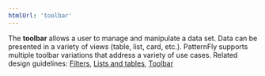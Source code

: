 ```yaml
---
htmlUrl: 'toolbar'
---
```

The **toolbar** allows a user to manage and manipulate a data set. Data can be presented in a variety of views (table, list, card, etc.). PatternFly supports multiple toolbar variations that address a variety of use cases. Related design guidelines: [Filters](design-guidelines/usage-and-behavior/filters), [Lists and tables](design-guidelines/usage-and-behavior/lists-and-tables), [Toolbar](design-guidelines/usage-and-behavior/toolbar)
